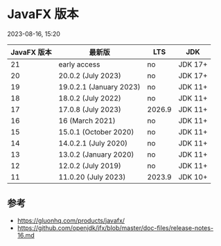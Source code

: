 # JavaFX 版本

2023-08-16, 15:20

| JavaFX 版本 | 最新版|LTS    | JDK     |
| ----------- | ------ | ------- |---|
| 21          |	early access| no     | JDK 17+ |
| 20          | 20.0.2 (July 2023)|no     | JDK 17+ |
| 19          | 19.0.2.1 (January 2023)|no     | JDK 11+ |
| 18          | 18.0.2 (July 2022)|no     | JDK 11+ |
| 17          | 17.0.8 (July 2023)|2026.9 | JDK 11+ |
| 16          | 16 (March 2021)|no     | JDK 11+ |
| 15          | 15.0.1 (October 2020)|no     | JDK 11+ |
| 14          | 14.0.2.1 (July 2020)|no     | JDK 11+ |
| 13          | 13.0.2 (January 2020)|no     | JDK 11+ |
| 12          | 12.0.2 (July 2019)|no     | JDK 11+ |
| 11          | 11.0.20 (July 2023)|2023.9 | JDK 10+ |


## 参考

- https://gluonhq.com/products/javafx/
- https://github.com/openjdk/jfx/blob/master/doc-files/release-notes-16.md